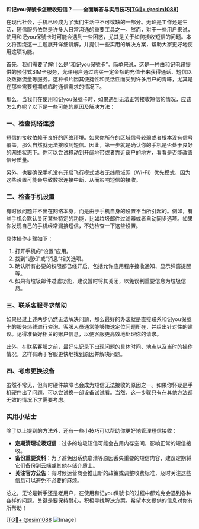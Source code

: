 **和记you保號卡怎麽收短信？——全面解答与实用技巧[[TG💪+ @esim1088](https://t.me/s/esim1088)]**

在现代社会，手机已经成为了我们生活中不可或缺的一部分。无论是工作还是生活，短信服务依然是许多人日常沟通的重要工具之一。然而，对于一些用户来说，使用和记you保號卡时可能会遇到一些困惑，尤其是关于如何接收短信的问题。本文将围绕这一主题展开详细讲解，并提供一些实用的解决方案，帮助大家更好地使用这项功能。

首先，我们需要了解什么是“和记you保號卡”。简单来说，这是一种由和记电讯提供的预付式SIM卡服务，允许用户通过购买一定金额的充值卡来获得通话、短信以及数据流量等服务。这种卡片因其便捷性和灵活性而受到许多用户的青睐，尤其是在那些需要短期或临时通信需求的情况下。

那么，当我们在使用和记you保號卡时，如果遇到无法正常接收短信的情况，应该怎么办呢？以下是一些可能的原因及解决方法：

### 一、检查网络连接

短信的接收依赖于良好的网络环境。如果你所在的区域信号较弱或者根本没有信号覆盖，那么自然就无法接收到短信。因此，第一步就是确认你的手机是否处于良好的网络状态下。你可以尝试移动到开阔地带或者靠近窗户的地方，看看是否能改善信号质量。

另外，也要确保手机没有开启飞行模式或者无线局域网（Wi-Fi）优先模式，因为这些设置可能会导致数据连接中断，从而影响短信的接收。

### 二、检查手机设置

有时候问题并不出在网络本身，而是由于手机自身的设置不当所引起的。例如，有些手机会默认关闭某些特定的功能，比如垃圾邮件过滤器或者自动同步选项。如果你发现自己的手机经常漏接短信，不妨检查一下这些设置。

具体操作步骤如下：
1. 打开手机的“设置”应用。
2. 找到“通知”或“消息”相关选项。
3. 确认所有必要的权限都已经开启，包括允许应用程序接收通知、显示弹窗提醒等。
4. 如果有垃圾邮件过滤功能，建议暂时将其关闭，以免误判重要信息为垃圾信息。

### 三、联系客服寻求帮助

如果经过上述两步仍然无法解决问题，那么最好的办法就是直接联系和记you保號卡的服务热线进行咨询。客服人员通常能够快速定位问题所在，并给出针对性的建议。记得准备好相关的账户信息，以便客服更高效地处理你的请求。

此外，在联系客服之前，最好先记录下出现问题的具体时间、地点以及当时的操作情况，这样有助于客服更快地找到原因并解决问题。

### 四、考虑更换设备

虽然不常见，但有时硬件故障也会成为短信无法接收的原因之一。如果你怀疑是手机硬件出了问题，可以尝试换一部设备试试看。当然，这一步骤只有在其他方法都无效的情况下才需要考虑。

### 实用小贴士

除了以上提到的方法外，还有一些小技巧可以帮助你更好地管理短信接收：

- **定期清理垃圾短信**：过多的垃圾短信可能会占用内存空间，影响正常的短信接收。
- **备份重要资料**：为了避免因系统崩溃等原因丢失重要的短信内容，建议定期将它们备份到云端或其他存储介质上。
- **关注官方公告**：有时候运营商会推出新的政策或调整收费标准，及时关注这些信息可以避免不必要的麻烦。

总之，无论是新手还是老用户，在使用和记you保號卡的过程中都难免会遇到各种各样的问题。关键是要保持耐心，积极寻找解决方案。希望本文提供的信息对你有所帮助！

[[TG💪+ @esim1088](https://t.me/s/esim1088) ![Image](https://i.postimg.cc/4NQfJmqS/Snipaste-2025-05-13-00-14-12.png)]